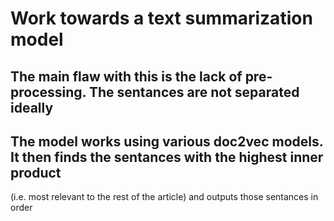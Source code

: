 # Work towards a text summarization model
## The main flaw with this is the lack of pre-processing. The sentances are not separated ideally
## The model works using various doc2vec models. It then finds the sentances with the highest inner product 
(i.e. most relevant to the rest of the article) and outputs those sentances in order
